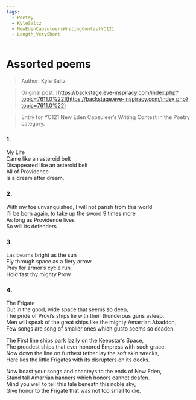 ```yaml
---
tags:
  - Poetry
  - KyleSaltz
  - NewEdenCapsuleersWritingContestYC121
  - Length_VeryShort
---
```


# Assorted poems

> Author: Kyle Saltz

> Original post: [https://backstage.eve-inspiracy.com/index.php?topic=7611.0%22](https://backstage.eve-inspiracy.com/index.php?topic=7611.0%22)

> Entry for YC121 New Eden Capsuleer’s Writing Contest in the Poetry category.


### 1.

My Life<br>
Came like an asteroid belt<br>
Disappeared like an asteroid belt<br>
All of Providence<br>
Is a dream after dream.

### 2.

With my foe unvanquished, I will not parish from this world<br>
I’ll be born again, to take up the sword 9 times more<br>
As long as Providence lives<br>
So will its defenders<br>

### 3.

Las beams bright as the sun<br>
Fly through space as a fiery arrow<br>
Pray for armor’s cycle run<br>
Hold fast thy mighty Prow<br>

### 4.

The Frigate<br>
Out in the good, wide space that seems so deep,<br>
The pride of Provi’s ships lie with their thunderous guns asleep.<br>
Men will speak of the great ships like the mighty Amarrian Abaddon,<br>
Few songs are song of smaller ones which gusto seems so deaden.<br>

The First line ships park lazily on the Keepstar’s Space,<br>
The proudest ships that ever honored Empress with such grace.<br>
Now down the line on furthest tether lay the soft skin wrecks,<br>
Here lies the little Frigates with its disrupters on its decks.<br>

Now boast your songs and chanteys to the ends of New Eden,<br>
Stand tall Amarrian banners which honors cannot deafen.<br>
Mind you well to tell this tale beneath this noble sky,<br>
Give honor to the Frigate that was not too small to die.<br>
